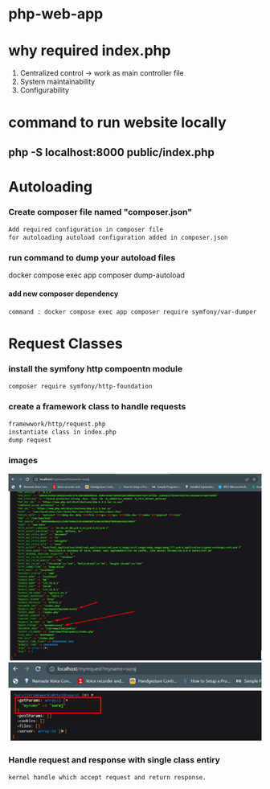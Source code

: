 # php-web-app

# why required index.php
1. Centralized control -> work as main controller file
2. System maintainability
3. Configurability


# command to run website locally
## php -S localhost:8000 public/index.php

# Autoloading

### Create composer file named "composer.json"
    Add required configuration in composer file
    for autoloading autoload configuration added in composer.json
### run command to dump your autoload files

docker compose exec app composer dump-autoload
#### add new composer dependency
    command : docker compose exec app composer require symfony/var-dumper

# Request Classes

### install the symfony http compoentn module 
    composer require symfony/http-foundation
### create a framework class to handle requests
    framewwork/http/request.php
    instantiate class in index.php
    dump request
    
### images
![ALT TEXT](images/Screenshot_1.png)
![ALT TEXT](images/Screenshot_2.png)

### Handle request and response with single class entiry
    kernel handle which accept request and return response.